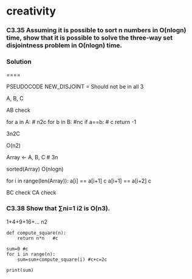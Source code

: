 # creativity

### C3.35 Assuming it is possible to sort n numbers in O(nlogn) time, show that it is possible to solve the three-way set disjointness problem in O(nlogn) time.

### Solution 

====

PSEUDOCODE
NEW_DISJOINT = Should not be in all 3 

A, B, C

AB check 

for a in A: # n2c
    for b in B: #nc
        if a==b: # c
            return -1

3n2C

O(n2)

Array <- A, B, C # 3n 

sorted(Array) O(nlogn)

for i in range(len(Array)):
    a[i] == a[i+1] c
    a[i+1] == a[i+2] c

 

BC check
CA check



### C3.38 Show that ∑ni=1 i2 is O(n3).

1+4+9+16+... n2
```
def compute_square(n):
    return n*n   #c

sum=0 #c
for i in range(n): 
    sum=sum+compute_square(i) #c+c=2c

print(sum)
```
 
